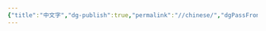 ```yaml
---
{"title":"中文字","dg-publish":true,"permalink":"//chinese/","dgPassFrontmatter":true,"noteIcon":"","created":"2025-05-05T20:11:20.852+08:00","updated":"2025-05-05T20:11:43.252+08:00"}
---
```


